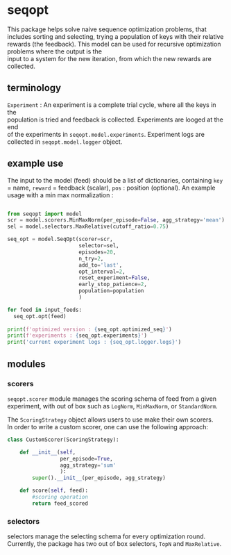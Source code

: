# seqopt

This package helps solve naive sequence optimization problems,
that includes sorting and selecting, trying a population of keys with their
relative rewards (the feedback).
This model can be used for recursive optimization problems where the output is the  
input to a system for the new iteration, from which the new rewards are collected.


## terminology

`Experiment` : An experiment is a complete trial cycle, where all the keys in the  
population is tried and feedback is collected. Experiments are looged at the end  
of the experiments in `seqopt.model.experiments`. Experiment logs are collected in
`seqopt.model.logger` object.


## example use

The input to the model (feed) should be a list of dictionaries,
containing `key` = name, `reward` = feedback (scalar), `pos` : position (optional).
An example usage with a min max normalization :

```py

from seqopt import model
scr = model.scorers.MinMaxNorm(per_episode=False, agg_strategy='mean')
sel = model.selectors.MaxRelative(cutoff_ratio=0.75)

seq_opt = model.SeqOpt(scorer=scr,
                       selector=sel,
                       episodes=20,
                       n_try=2,
                       add_to='last',
                       opt_interval=2,
                       reset_experiment=False,
                       early_stop_patience=2,
                       population=population
                       )

for feed in input_feeds:
  seq_opt.opt(feed)
  
print(f'optimized version : {seq_opt.optimized_seq}')
print(f'experiments : {seq_opt.experiments}')
print('current experiment logs : {seq_opt.logger.logs}')
```

## modules
### scorers
`seqopt.scorer` module manages the scoring schema of feed from a given
experiment, with out of box such as `LogNorm`, `MinMaxNorm`, or `StandardNorm`.

The `ScoringStrategy` object allows users to use make their own scorers.  
In order to write a custom scorer, one can use the following approach:

```py
class CustomScorer(ScoringStrategy):

    def __init__(self,
                 per_episode=True,
                 agg_strategy='sum'
                 ):
        super().__init__(per_episode, agg_strategy)

    def score(self, feed):
        #scoring operation
        return feed_scored
```

### selectors
selectors manage the selecting schema for every optimization round. Currently,
the package has two out of box selectors, `TopN` and `MaxRelative`.




